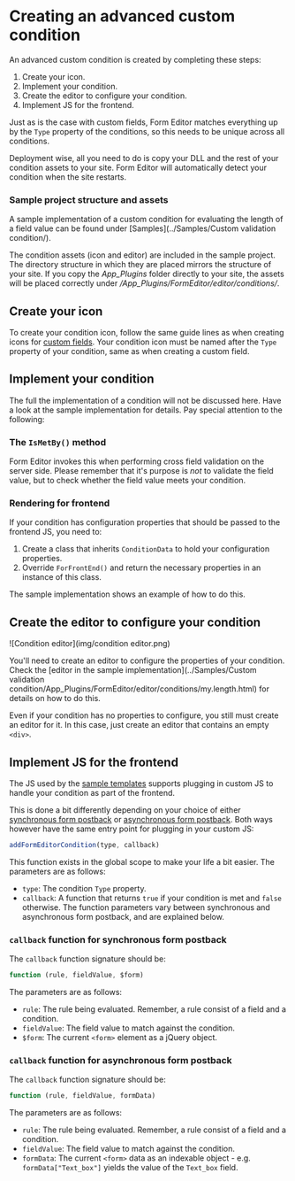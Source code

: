 # Creating an advanced custom condition
An advanced custom condition is created by completing these steps:

1. Create your icon.
2. Implement your condition.
3. Create the editor to configure your condition.
4. Implement JS for the frontend.

Just as is the case with custom fields, Form Editor matches everything up by the `Type` property of the conditions, so this needs to be unique across all conditions.

Deployment wise, all you need to do is copy your DLL and the rest of your condition assets to your site. Form Editor will automatically detect your condition when the site restarts.

### Sample project structure and assets
A sample implementation of a custom condition for evaluating the length of a field value can be found under [Samples](../Samples/Custom validation condition/).

The condition assets (icon and editor) are included in the sample project. The directory structure in which they are placed mirrors the structure of your site. If you copy the *App_Plugins* folder directly to your site, the assets will be placed correctly under */App_Plugins/FormEditor/editor/conditions/*.

## Create your icon
To create your condition icon, follow the same guide lines as when creating icons for [custom fields](extend_field.md). Your condition icon must be named after the `Type` property of your condition, same as when creating a custom field.

## Implement your condition
The full the implementation of a condition will not be discussed here. Have a look at the sample implementation for details. Pay special attention to the following:

### The `IsMetBy()` method
Form Editor invokes this when performing cross field validation on the server side. Please remember that it's purpose is *not* to validate the field value, but to check whether the field value meets your condition. 

### Rendering for frontend
If your condition has configuration properties that should be passed to the frontend JS, you need to:

1. Create a class that inherits `ConditionData` to hold your configuration properties.
2. Override `ForFrontEnd()` and return the necessary properties in an instance of this class.

The sample implementation shows an example of how to do this.

## Create the editor to configure your condition
![Condition editor](img/condition editor.png)

You'll need to create an editor to configure the properties of your condition. Check the [editor in the sample implementation](../Samples/Custom validation condition/App_Plugins/FormEditor/editor/conditions/my.length.html) for details on how to do this.

Even if your condition has no properties to configure, you still must create an editor for it. In this case, just create an editor that contains an empty `<div>`.

## Implement JS for the frontend
The JS used by the [sample templates](../Source/Umbraco/Views/) supports plugging in custom JS to handle your condition as part of the frontend.

This is done a bit differently depending on your choice of either [synchronous form postback](../Source/Umbraco/Views/FormEditorSync.cshtml) or [asynchronous form postback](../Source/Umbraco/Views/FormEditorAsync.cshtml). Both ways however have the same entry point for plugging in your custom JS: 

```javascript
addFormEditorCondition(type, callback)
```

This function exists in the global scope to make your life a bit easier. The parameters are as follows:
* `type`: The condition `Type` property.
* `callback`: A function that returns `true` if your condition is met and `false` otherwise. The function parameters vary between synchronous and asynchronous form postback, and are explained below.

### `callback` function for synchronous form postback
The `callback` function signature should be:

```javascript
function (rule, fieldValue, $form)
```

The parameters are as follows:
* `rule`: The rule being evaluated. Remember, a rule consist of a field and a condition.
* `fieldValue`: The field value to match against the condition. 
* `$form`: The current `<form>` element as a jQuery object.

### `callback` function for asynchronous form postback
The `callback` function signature should be:

```javascript
function (rule, fieldValue, formData)
```

The parameters are as follows:
* `rule`: The rule being evaluated. Remember, a rule consist of a field and a condition.
* `fieldValue`: The field value to match against the condition. 
* `formData`: The current `<form>` data as an indexable object - e.g. `formData["Text_box"]` yields the value of the `Text_box` field.
